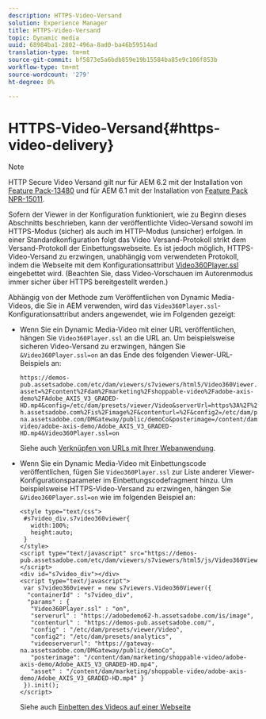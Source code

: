 ```yaml
---
description: HTTPS-Video-Versand
solution: Experience Manager
title: HTTPS-Video-Versand
topic: Dynamic media
uuid: 68984ba1-2802-496a-8ad0-ba46b59514ad
translation-type: tm+mt
source-git-commit: bf5873e5a6bdb859e19b15584ba85e9c106f853b
workflow-type: tm+mt
source-wordcount: '279'
ht-degree: 0%

---
```



# HTTPS-Video-Versand{#https-video-delivery}

>[!NOTE]
>
>HTTP Secure Video Versand gilt nur für AEM 6.2 mit der Installation von [Feature Pack-13480](https://www.adobeaemcloud.com/content/marketplace/marketplaceProxy.html?packagePath=/content/companies/public/adobe/packages/cq620/featurepack/cq-6.2.0-featurepack-13480) und für AEM 6.1 mit der Installation von [Feature Pack NPR-15011](https://www.adobeaemcloud.com/content/marketplace/marketplaceProxy.html?packagePath=/content/companies/public/adobe/packages/cq610/featurepack/cq-6.1.0-featurepack-15011).

Sofern der Viewer in der Konfiguration funktioniert, wie zu Beginn dieses Abschnitts beschrieben, kann der veröffentlichte Video-Versand sowohl im HTTPS-Modus (sicher) als auch im HTTP-Modus (unsicher) erfolgen. In einer Standardkonfiguration folgt das Video Versand-Protokoll strikt dem Versand-Protokoll der Einbettungswebseite. Es ist jedoch möglich, HTTPS-Video-Versand zu erzwingen, unabhängig vom verwendeten Protokoll, indem die Webseite mit dem Konfigurationsattribut [Video360Player.ssl](/help/aem-viewers-ref/c-html5-aem-asset-viewers/c-html5-aem-video360/r-html5-aem-video360-config-attrib/r-html5-aem-video360-config-attrib-video360player-ssl.md) eingebettet wird. (Beachten Sie, dass Video-Vorschauen im Autorenmodus immer sicher über HTTPS bereitgestellt werden.)

Abhängig von der Methode zum Veröffentlichen von Dynamic Media-Videos, die Sie in AEM verwenden, wird das `Video360Player.ssl`-Konfigurationsattribut anders angewendet, wie im Folgenden gezeigt:

* Wenn Sie ein Dynamic Media-Video mit einer URL veröffentlichen, hängen Sie `Video360Player.ssl` an die URL an. Um beispielsweise sicheren Video-Versand zu erzwingen, hängen Sie `&Video360Player.ssl=on` an das Ende des folgenden Viewer-URL-Beispiels an:

   ```
   https://demos-pub.assetsadobe.com/etc/dam/viewers/s7viewers/html5/Video360Viewer.html?asset=%2Fcontent%2Fdam%2Fmarketing%2Fshoppable-video%2Fadobe-axis-demo%2FAdobe_AXIS_V3_GRADED-HD.mp4&config=/etc/dam/presets/viewer/Video&serverUrl=https%3A%2F%2Fadobedemo62-h.assetsadobe.com%2Fis%2Fimage%2F&contenturl=%2F&config2=/etc/dam/presets/analytics&videoserverurl=https://gateway-na.assetsadobe.com/DMGateway/public/demoCo&posterimage=/content/dam/marketing/shoppable-video/adobe-axis-demo/Adobe_AXIS_V3_GRADED-HD.mp4&Video360Player.ssl=on
   ```

   Siehe auch [Verknüpfen von URLs mit Ihrer Webanwendung](https://docs.adobe.com/content/help/en/experience-manager-64/assets/dynamic/linking-urls-to-yourwebapplication.html).

* Wenn Sie ein Dynamic Media-Video mit Einbettungscode veröffentlichen, fügen Sie `Video360Player.ssl` zur Liste anderer Viewer-Konfigurationsparameter im Einbettungscodefragment hinzu. Um beispielsweise HTTPS-Video-Versand zu erzwingen, hängen Sie `&Video360Player.ssl=on` wie im folgenden Beispiel an:

   ```
   <style type="text/css"> 
    #s7video_div.s7video360viewer{ 
      width:100%;  
      height:auto; 
    } 
   </style> 
   <script type="text/javascript" src="https://demos-pub.assetsadobe.com/etc/dam/viewers/s7viewers/html5/js/Video360Viewer.js"></script> 
   <div id="s7video_div"></div> 
   <script type="text/javascript"> 
    var s7video360viewer = new s7viewers.Video360Viewer({ 
     "containerId" : "s7video_div", 
     "params" : {  
      "Video360Player.ssl" : "on", 
      "serverurl" : "https://adobedemo62-h.assetsadobe.com/is/image", 
      "contenturl" : "https://demos-pub.assetsadobe.com/",  
      "config" : "/etc/dam/presets/viewer/Video", 
      "config2": "/etc/dam/presets/analytics", 
      "videoserverurl": "https://gateway-na.assetsadobe.com/DMGateway/public/demoCo", 
      "posterimage": "/content/dam/marketing/shoppable-video/adobe-axis-demo/Adobe_AXIS_V3_GRADED-HD.mp4", 
      "asset" : "/content/dam/marketing/shoppable-video/adobe-axis-demo/Adobe_AXIS_V3_GRADED-HD.mp4" } 
    }).init(); 
   </script>
   ```

   Siehe auch [Einbetten des Videos auf einer Webseite](https://docs.adobe.com/content/help/en/experience-manager-64/assets/dynamic/linking-urls-to-yourwebapplication.html)

